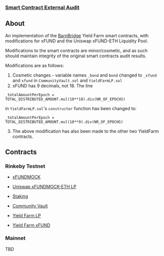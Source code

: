 ### [Smart Contract External Audit](https://github.com/BarnBridge/BarnBridge-YieldFarming/blob/master/BarnBridge-Yield-Farming-and-Incentivization-AUDIT.pdf)

## About

An implementation of the [BarnBridge](https://github.com/BarnBridge/BarnBridge-YieldFarming)
Yield Farm smart contracts, with modifications for xFUND and the Uniswap
xFUND-ETH Liquidity Pool.

Modifications to the smart contracts are minor/cosmetic, and as such should maintain
integrity of the original smart contracts audit results.

Modifications are as follows:

1) Cosmetic changes - variable names `_bond` and `bond` changed to `_xfund` and `xfund`
   in `CommunityVault.sol` and `YieldFarmLP.sol`
2) xFUND has 9 decimals, not 18. The line

```solidity
_totalAmountPerEpoch = TOTAL_DISTRIBUTED_AMOUNT.mul(10**18).div(NR_OF_EPOCHS)
```

in `YieldFarmLP.sol`'s `constructor` function has been changed to:

```solidity
_totalAmountPerEpoch = TOTAL_DISTRIBUTED_AMOUNT.mul(10**9).div(NR_OF_EPOCHS)
```

3) The above modification has also been made to the other two YieldFarm contracts.

## Contracts

###  Rinkeby Testnet

- [xFUNDMOCK](https://rinkeby.etherscan.io/token/0x245330351344f9301690d5d8de2a07f5f32e1149)

- [Uniswap xFUNDMOCK-ETH LP](https://rinkeby.etherscan.io/token/0x261aa758c5701635cad0c10e24acc2949855f187)

- [Staking](https://rinkeby.etherscan.io/address/0x1Da1B0e5DdcC97Ec8C9Ac093ab79DD3D5D8A58F6#code)

- [Community Vault](https://rinkeby.etherscan.io/address/0xb100bDb465ffd26F90B950EF9cE1cc8521351818#code)

- [Yield Farm LP](https://rinkeby.etherscan.io/address/0x0E7f2297060c72B7685E6EB7a471e9cCF2e28015#code)

- [Yield Farm xFUND](https://rinkeby.etherscan.io/address/0xF9fea950b33D76FA0C4bFE2ce93ef31F0F5A0885#code)

### Mainnet

TBD
